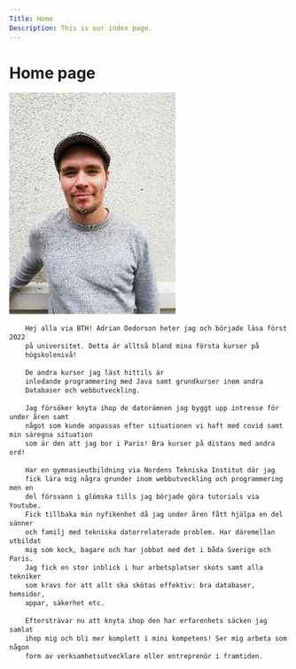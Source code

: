 ```yaml
---
Title: Home
Description: This is our index page.
---
```


# Home page

<img src="./assets/img/portrait.jpg" class="portrait" alt="portrait" />

        Hej alla via BTH! Adrian Dedorson heter jag och började läsa först 2022
        på universitet. Detta är alltså bland mina första kurser på
        högskolenivå!

        De andra kurser jag läst hittils är
        inledande programmering med Java samt grundkurser inom andra
        Databaser och webbutveckling.

        Jag försöker knyta ihop de datorämnen jag byggt upp intresse för under åren samt
        något som kunde anpassas efter situationen vi haft med covid samt min säregna situation
        som är den att jag bor i Paris! Bra kurser på distans med andra ord!

        Har en gymnasieutbildning via Nordens Tekniska Institut där jag
        fick lära mig några grunder inom webbutveckling och programmering men en
        del försvann i glömska tills jag började göra tutorials via Youtube.
        Fick tillbaka min nyfikenhet då jag under åren fått hjälpa en del vänner
        och familj med tekniska datorrelaterade problem. Har däremellan utbildat
        mig som kock, bagare och har jobbat med det i båda Sverige och Paris.
        Jag fick en stor inblick i hur arbetsplatser skots samt alla tekniker
        som kravs for att allt ska skötas effektiv: bra databaser, hemsidor,
        appar, säkerhet etc.

        Eftersträvar nu att knyta ihop den har erfarenhets säcken jag samlat
        ihop mig och bli mer komplett i mini kompetens! Ser mig arbeta som någon
        form av verksamhetsutvecklare eller entreprenör i framtiden.
